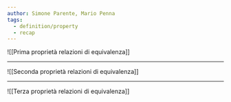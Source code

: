```yaml
---
author: Simone Parente, Mario Penna
tags:
  - definition/property
  - recap
---
```

![[Prima proprietà relazioni di equivalenza]]

---

![[Seconda proprietà relazioni di equivalenza]]

---

![[Terza proprietà relazioni di equivalenza]]

